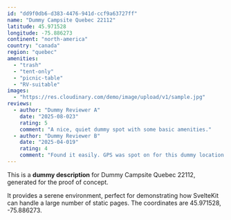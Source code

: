 ```yaml
---
id: "dd9f0db6-d383-4476-941d-ccf9a63727ff"
name: "Dummy Campsite Quebec 22112"
latitude: 45.971528
longitude: -75.886273
continent: "north-america"
country: "canada"
region: "quebec"
amenities:
  - "trash"
  - "tent-only"
  - "picnic-table"
  - "RV-suitable"
images:
  - "https://res.cloudinary.com/demo/image/upload/v1/sample.jpg"
reviews:
  - author: "Dummy Reviewer A"
    date: "2025-08-023"
    rating: 5
    comment: "A nice, quiet dummy spot with some basic amenities."
  - author: "Dummy Reviewer B"
    date: "2025-04-019"
    rating: 4
    comment: "Found it easily. GPS was spot on for this dummy location."
---
```


This is a **dummy description** for Dummy Campsite Quebec 22112, generated for the proof of concept.

It provides a serene environment, perfect for demonstrating how SvelteKit can handle a large number of static pages. The coordinates are 45.971528, -75.886273.
